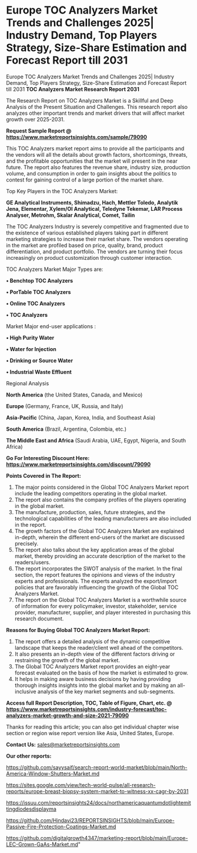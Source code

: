 # Europe TOC Analyzers Market Trends and Challenges 2025| Industry Demand, Top Players Strategy, Size-Share Estimation and Forecast Report till 2031
Europe TOC Analyzers Market Trends and Challenges 2025| Industry Demand, Top Players Strategy, Size-Share Estimation and Forecast Report till 2031
<strong>TOC Analyzers Market Research Report 2031</strong>

The Research Report on TOC Analyzers Market is a Skillful and Deep Analysis of the Present Situation and Challenges. This research report also analyzes other important trends and market drivers that will affect market growth over 2025-2031.

<strong>Request Sample Report @ <a href=https://www.marketreportsinsights.com/sample/79090>https://www.marketreportsinsights.com/sample/79090</a></strong>

This TOC Analyzers market report aims to provide all the participants and the vendors will all the details about growth factors, shortcomings, threats, and the profitable opportunities that the market will present in the near future. The report also features the revenue share, industry size, production volume, and consumption in order to gain insights about the politics to contest for gaining control of a large portion of the market share.

Top Key Players in the TOC Analyzers Market:

<strong>GE Analytical Instruments, Shimadzu, Hach, Mettler Toledo, Analytik Jena, Elementar, Xylem/OI Analytical, Teledyne Tekemar, LAR Process Analyser, Metrohm, Skalar Analytical, Comet, Tailin</strong>

The TOC Analyzers Industry is severely competitive and fragmented due to the existence of various established players taking part in different marketing strategies to increase their market share. The vendors operating in the market are profiled based on price, quality, brand, product differentiation, and product portfolio. The vendors are turning their focus increasingly on product customization through customer interaction.

TOC Analyzers Market Major Types are:

<strong>• Benchtop TOC Analyzers

• PorTable TOC Analyzers

• Online TOC Analyzers

• TOC Analyzers</strong>

Market Major end-user applications :

<strong>• High Purity Water

• Water for Injection

• Drinking or Source Water

• Industrial Waste Effluent</strong>

Regional Analysis

</u><strong><b>North America</b></strong> (the United States, Canada, and Mexico)

<strong><b>Europe </b></strong>(Germany, France, UK, Russia, and Italy)

<strong><b>Asia-Pacific</b></strong> (China, Japan, Korea, India, and Southeast Asia)

<strong><b>South America</b></strong> (Brazil, Argentina, Colombia, etc.)

<strong><b>The Middle East and Africa</b></strong> (Saudi Arabia, UAE, Egypt, Nigeria, and South Africa)

<strong>Go For Interesting Discount Here: <a href=https://www.marketreportsinsights.com/discount/79090>https://www.marketreportsinsights.com/discount/79090</a></strong>

<strong>Points Covered in The Report:</strong>
<ol>
  <li>The major points considered in the Global TOC Analyzers Market report include the leading competitors operating in the global market.</li>
  <li>The report also contains the company profiles of the players operating in the global market.</li>
  <li>The manufacture, production, sales, future strategies, and the technological capabilities of the leading manufacturers are also included in the report.</li>
  <li>The growth factors of the Global TOC Analyzers Market are explained in-depth, wherein the different end-users of the market are discussed precisely.</li>
  <li>The report also talks about the key application areas of the global market, thereby providing an accurate description of the market to the readers/users.</li>
  <li>The report incorporates the SWOT analysis of the market. In the final section, the report features the opinions and views of the industry experts and professionals. The experts analyzed the export/import policies that are favorably influencing the growth of the Global TOC Analyzers Market.</li>
  <li>The report on the Global TOC Analyzers Market is a worthwhile source of information for every policymaker, investor, stakeholder, service provider, manufacturer, supplier, and player interested in purchasing this research document.</li>
</ol>
<strong>Reasons for Buying Global TOC Analyzers Market Report:</strong>

<ol>
  <li>The report offers a detailed analysis of the dynamic competitive landscape that keeps the reader/client well ahead of the competitors.</li>
  <li>It also presents an in-depth view of the different factors driving or restraining the growth of the global market.</li>
  <li>The Global TOC Analyzers Market report provides an eight-year forecast evaluated on the basis of how the market is estimated to grow.</li>
  <li>It helps in making aware business decisions by having providing thorough insights insights into the global market and by making an all-inclusive analysis of the key market segments and sub-segments.</li>
</ol>
<strong>Access full Report Description, TOC, Table of Figure, Chart, etc. @ <a href=https://www.marketreportsinsights.com/industry-forecast/toc-analyzers-market-growth-and-size-2021-79090>https://www.marketreportsinsights.com/industry-forecast/toc-analyzers-market-growth-and-size-2021-79090</a></strong>


Thanks for reading this article; you can also get individual chapter wise section or region wise report version like Asia, United States, Europe.

<strong>Contact Us:</strong>
sales@marketreportsinsights.com

<strong>Our other reports:</strong>

<a href=https://github.com/sayysaif/search-report-world-market/blob/main/North-America-Window-Shutters-Market.md>https://github.com/sayysaif/search-report-world-market/blob/main/North-America-Window-Shutters-Market.md</a>

<a href=https://sites.google.com/view/tech-world-pulse/all-research-reports/europe-breast-biopsy-system-market-to-witness-xx-cagr-by-2031>https://sites.google.com/view/tech-world-pulse/all-research-reports/europe-breast-biopsy-system-market-to-witness-xx-cagr-by-2031</a>

<a href=https://issuu.com/reportsinsights24/docs/northamericaquantumdotlightemittingdiodesdisplayma>https://issuu.com/reportsinsights24/docs/northamericaquantumdotlightemittingdiodesdisplayma</a>

<a href=https://github.com/Hindavi23/REPORTSINSIGHTS/blob/main/Europe-Passive-Fire-Protection-Coatings-Market.md>https://github.com/Hindavi23/REPORTSINSIGHTS/blob/main/Europe-Passive-Fire-Protection-Coatings-Market.md</a>

<a href=https://github.com/digitalgrowth4347/marketing-report/blob/main/Europe-LEC-Grown-GaAs-Market.md>https://github.com/digitalgrowth4347/marketing-report/blob/main/Europe-LEC-Grown-GaAs-Market.md</a>"
